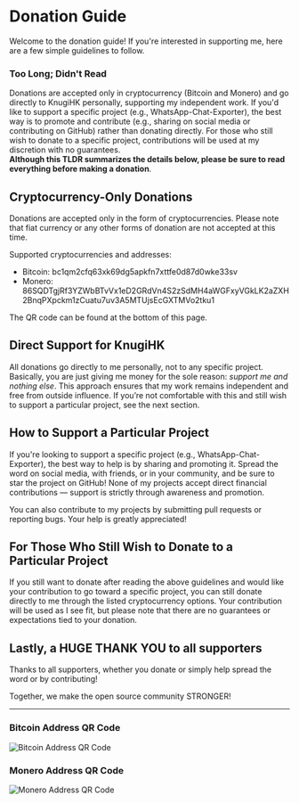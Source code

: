 # Donation Guide

Welcome to the donation guide! If you're interested in supporting me, here are a few simple guidelines to follow.

### Too Long; Didn't Read

Donations are accepted only in cryptocurrency (Bitcoin and Monero) and go directly to KnugiHK personally, supporting my independent work. If you'd like to support a specific project (e.g., WhatsApp-Chat-Exporter), the best way is to promote and contribute (e.g., sharing on social media or contributing on GitHub) rather than donating directly. For those who still wish to donate to a specific project, contributions will be used at my discretion with no guarantees.  
**Although this TLDR summarizes the details below, please be sure to read everything before making a donation**.

## Cryptocurrency-Only Donations
Donations are accepted only in the form of cryptocurrencies. Please note that fiat currency or any other forms of donation are not accepted at this time.

Supported cryptocurrencies and addresses:

- Bitcoin: bc1qm2cfq63xk69dg5apkfn7xttfe0d87d0wke33sv
- Monero: 86SQDTgjRf3YZWbBTvVx1eD2GRdVn4S2zSdMH4aWGFxyVGkLK2aZXH2BnqPXpckm1zCuatu7uv3A5MTUjsEcGXTMVo2tku1

The QR code can be found at the bottom of this page.

## Direct Support for KnugiHK
All donations go directly to me personally, not to any specific project. Basically, you are just giving me money for the sole reason: *support me and nothing else*. This approach ensures that my work remains independent and free from outside influence. If you’re not comfortable with this and still wish to support a particular project, see the next section.

## How to Support a Particular Project
If you're looking to support a specific project (e.g., WhatsApp-Chat-Exporter), the best way to help is by sharing and promoting it. Spread the word on social media, with friends, or in your community, and be sure to star the project on GitHub! None of my projects accept direct financial contributions — support is strictly through awareness and promotion.

You can also contribute to my projects by submitting pull requests or reporting bugs. Your help is greatly appreciated!

## For Those Who Still Wish to Donate to a Particular Project
If you still want to donate after reading the above guidelines and would like your contribution to go toward a specific project, you can still donate directly to me through the listed cryptocurrency options. Your contribution will be used as I see fit, but please note that there are no guarantees or expectations tied to your donation.

## Lastly, a HUGE THANK YOU to all supporters
Thanks to all supporters, whether you donate or simply help spread the word or by contributing!

Together, we make the open source community STRONGER!

--------------------------------
### Bitcoin Address QR Code
![Bitcoin Address QR Code](https://knugi.com/images/btc_address.webp "Bitcoin Address QR Code")

### Monero Address QR Code
![Monero Address QR Code](https://knugi.com/images/xmr_address.webp "Monero Address QR Code")
